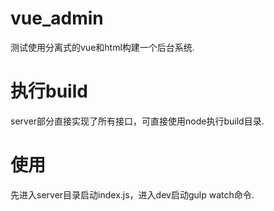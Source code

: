 # vue_admin
测试使用分离式的vue和html构建一个后台系统.
# 执行build
server部分直接实现了所有接口，可直接使用node执行build目录.
# 使用
先进入server目录启动index.js，进入dev启动gulp watch命令.